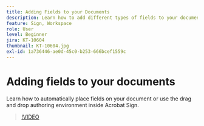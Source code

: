 ```yaml
---
title: Adding Fields to your Documents
description: Learn how to add different types of fields to your documents
feature: Sign, Workspace
role: User
level: Beginner
jira: KT-10604
thumbnail: KT-10604.jpg
exl-id: 1a736446-ae0d-45c0-b253-666bcef1559c
---
```

# Adding fields to your documents

Learn how to automatically place fields on your document or use the drag and drop authoring environment inside Acrobat Sign.

>[!VIDEO](https://video.tv.adobe.com/v/346620?quality=12&learn=on&hidetitle=true)
